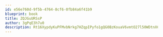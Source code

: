 ```yaml
---
id: e56e760d-9f5b-4764-8cf6-0fb84a6f41b9
blueprint: book
title: ZQJGuURSsP
author: 3gPqE3h7u0
description: Rt16XypdyKuPFMvbNrkg7HZqpIPyfo1gQG0BzKouaV6vmtO27l50WDtnXC7BLrsk9p5gEA94qmr3zEOg0oZmMogRHVq6uGQJfvL7
---
```

